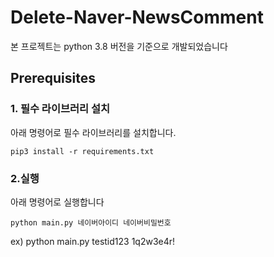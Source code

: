 # Delete-Naver-NewsComment

본 프로젝트는 python 3.8 버전을 기준으로 개발되었습니다

## Prerequisites
### 1. 필수 라이브러리 설치

아래 명령어로 필수 라이브러리를 설치합니다.

    pip3 install -r requirements.txt

### 2.실행
아래 명령어로 실행합니다

    python main.py 네이버아이디 네이버비밀번호

ex) python main.py testid123 1q2w3e4r!

